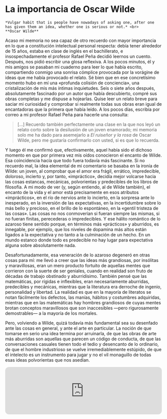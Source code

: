 # La importancia de Oscar Wilde

```{margin}
*Vulgar habit that is people have nowadays of asking one, after one has given them an idea, whether one is serious or not.* <br>
**Oscar Wilde**
```

Acaso mi memoria no sea capaz de otro recuerdo con mayor importancia en lo que a constitución intelectual personal respecta: debía tener alrededor de 15 años, estaba en clase de inglés en el bachillerato, e insospechadamente el profesor Rafael Peña decidió leernos un cuento. Después, nos pidió escribir una glosa reflexiva. A los pocos minutos, él y mis amigos se pasaban mi cuaderno para leer lo que había escrito, compartiendo conmigo una sonrisa cómplice provocada por la vorágine de ideas que me había provocado el relato. Sé bien que en ese concretísimo momento hubo en mí una «profunda colisión de conciencia», una cristalización de mis más íntimas inquietudes. Seis o siete años después, absolutamente fascinado por un autor que había descubierto, compré sus obras completas y me dispuse a hojearlas. Quise leer un relato breve para saciar mi curiosidad y comprobar si realmente todas sus obras eran igual de encantadoras que la primera que había leído. A los pocos días, escribía por correo a mi profesor Rafael Peña para hacerle una consulta:

> [...] Recuerdo también perfectamente una clase en la que nos leyó un relato corto sobre la desilusión de un joven enamorado; mi memoria solo me ha dado para asemejarlo a *El ruiseñor y la rosa* de Oscar Wilde, pero me gustaría confirmarlo con usted, si es que lo recuerda.

Y luego él me confirmó que, efectivamente, aquel había sido el dichoso momento en que por primera vez mis oídos conocieron el encanto de Wilde. Esa coincidencia hacía que todo fuera todavía más fascinante. Si no recuerdo mal, la idea elemental de mi comentario se basaba en la ironía de Wilde: un joven, al comprobar que el amor era frágil, errático, impredecible, doloroso, incierto y, por tanto, «impráctico», decidía mejor volcarse hacia las cosas estancas, mecánicas, polvorientas y predecibles de los libros de filosofía. A mi modo de ver (y, según entiendo, al de Wilde también), el encanto de la vida y el amor está precisamente en esos atributos «imprácticos», en el río de nervios ante lo incierto, en la sorpresa ante lo inesperado, en la inversión de las expectativas, en la incertidumbre sobre lo más bello y precioso, en el brillo de lo espontáneo, en la «gentil tristeza de las cosas». Las cosas no nos conmoverían si fueran siempre las mismas, si no fueran finitas, perecederas o impredecibles. Y ese hálito romántico de lo azaroso tiene sentido porque, en términos más «prácticos» y aburridos, es innegable, por ejemplo, que los niveles de dopamina más altos están ligados a la expectativa y no tanto a la culminación de un hecho. En un mundo estanco donde todo es predecible no hay lugar para expectativa alguna sobre absolutamente nada.

Desafortunadamente, esa veneración de lo azaroso degeneró en otras cosas para mí: me llevó a creer que las ideas más grandiosas, por insólitas y maravillosas, eran un mero producto fortuito de aquellas mentes que corrieron con la suerte de ser geniales, cuando en realidad son fruto de décadas de trabajo obstinado y aburridísimo. También pensé que las matemáticas, por rígidas e inflexibles, eran necesariamente aburridas, predecibles y mecánicas, mientras que la literatura era derroche de ingenio, personalidad y libertad. La realidad es que en la mayoría de literatos se notan fácilmente los defectos, las manías, hábitos y costumbres adquiridas, mientras que en las matemáticas hay hombres grandiosos de cuyas mentes brotan conceptos maravillosos que son inaccesibles —pero rigurosamente demostrables— a la mayoría de los mortales.

Pero, volviendo a Wilde, quizá todavía más fundamental sea su desenfado ante las cosas en general, y ante el arte en particular. La noción de que tomarse en serio una idea termina por arruinarla, de que las obras de arte más aburridas son aquellas que parecen un código de conducta, de que las conversaciones casuales tienen todo el tedio y desencanto de lo ordinario, de que el hombre industrioso se vuelve irremediablemente estúpido, de que el intelecto es un instrumento para jugar y no el vil monaguillo de todas esas ideas polvorientas que nos asedian.


<iframe style="border-radius:12px" src="https://open.spotify.com/embed/track/3yEjQcJy7CSlLdkzAuWln1?utm_source=generator&theme=0" width="100%" height="152" frameBorder="0" allowfullscreen="" allow="autoplay; clipboard-write; encrypted-media; fullscreen; picture-in-picture" loading="lazy"></iframe>